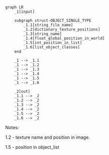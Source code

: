 ``` mermaid
graph LR
    _1[input]

    subgraph struct-OBJECT_SINGLE_TYPE
        _1.1[string_file_name]
        _1.2[dictionary_texture_positions]
        _1.3[string_name]
        _1.4[float_global_position_in_world]
        _1.5[int_position_in_list]
        _1.6[list_object_classes]
    end

    _1 --> _1.1
    _1 --> _1.2
    _1 --> _1.3
    _1 --> _1.4
    _1 --> _1.5
    _1 --> _1.6

    _2[out]
    _1.1 --> _2
    _1.2 --> _2
    _1.3 --> _2
    _1.4 --> _2
    _1.5 --> _2
    _1.6 --> _2
```
Notes:

1.2 - texture name and position in image.

1.5 - position in object_list
